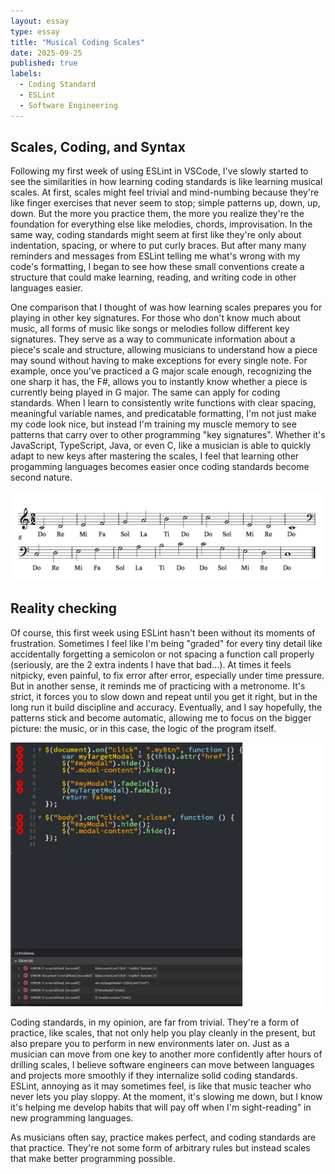 ```yaml
---
layout: essay
type: essay
title: "Musical Coding Scales"
date: 2025-09-25
published: true
labels:
  - Coding Standard
  - ESLint
  - Software Engineering
---
```


## Scales, Coding, and Syntax
Following my first week of using ESLint in VSCode, I've slowly started to see the similarities in how learning coding standards is like learning musical scales. At first, scales might feel trivial and mind-numbing because they're like finger exercises that never seem to stop; simple patterns up, down, up, down. But the more you practice them, the more you realize they're the foundation for everything else like melodies, chords, improvisation. In the same way, coding standards might seem at first like they're only about indentation, spacing, or where to put curly braces. But after many many reminders and messages from ESLint telling me what's wrong with my code's formatting, I began to see how these small conventions create a structure that could make learning, reading, and writing code in other languages easier.
<br>

One comparison that I thought of was how learning scales prepares you for playing in other key signatures. For those who don't know much about music, all forms of music like songs or melodies follow different key signatures. They serve as a way to communicate information about a piece's scale and structure, allowing musicians to understand how a piece may sound without having to make exceptions for every single note. For example, once you've practiced a G major scale enough, recognizing the one sharp it has, the F#, allows you to instantly know whether a piece is currently being played in G major. The same can apply for coding standards. When I learn to consistently write functions with clear spacing, meaningful variable names, and predicatable formatting, I'm not just make my code look nice, but instead I'm training my muscle memory to see patterns that carry over to other programming "key signatures". Whether it's JavaScript, TypeScript, Java, or even C, like a musician is able to quickly adapt to new keys after mastering the scales, I feel that learning other progamming languages becomes easier once coding standards become second nature.

<img width="500px" src="../img/c-major-scale.jpg"> 

## Reality checking
Of course, this first week using ESLint hasn't been without its moments of frustration. Sometimes I feel like I'm being "graded" for every tiny detail like accidentally forgetting a semicolon or not spacing a function call properly (seriously, are the 2 extra indents I have that bad...). At times it feels nitpicky, even painful, to fix error after error, especially under time pressure. But in another sense, it reminds me of practicing with a metronome. It's strict, it forces you to slow down and repeat until you get it right, but in the long run it build discipline and accuracy. Eventually, and I say hopefully, the patterns stick and become automatic, allowing me to focus on the bigger picture: the music, or in this case, the logic of the program itself. 

<img width="500px" class="rounded float-start pe-4" src="../img/errors.png"> 

Coding standards, in my opinion, are far from trivial. They're a form of practice, like scales, that not only help you play cleanly in the present, but also prepare you to perform in new environments later on. Just as a musician can move from one key to another more confidently after hours of drilling scales, I believe software engineers can move between languages and projects more smoothly if they internalize solid coding standards. ESLint, annoying as it may sometimes feel, is like that music teacher who never lets you play sloppy. At the moment, it's slowing me down, but I know it's helping me develop habits that will pay off when I'm sight-reading" in new programming languages.

As musicians often say, practice makes perfect, and coding standards are that practice. They're not some form of arbitrary rules but instead scales that make better programming possible.    

